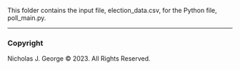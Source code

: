 This folder contains the input file, election_data.csv, for the Python file, poll_main.py.

----

### Copyright

Nicholas J. George © 2023. All Rights Reserved.
